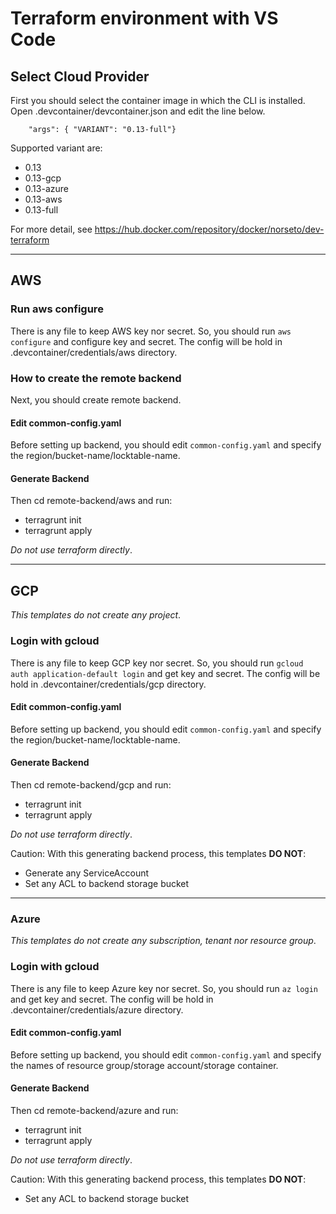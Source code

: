 # Terraform environment with VS Code

## Select Cloud Provider
First you should select the container image in which the CLI is installed.
Open .devcontainer/devcontainer.json and edit the line below.
```
    "args": { "VARIANT": "0.13-full"}
```

Supported variant are:
- 0.13
- 0.13-gcp
- 0.13-azure
- 0.13-aws
- 0.13-full

For more detail, see https://hub.docker.com/repository/docker/norseto/dev-terraform

---
## AWS
### Run aws configure
There is any file to keep AWS key nor secret.
So, you should run `aws configure` and configure key and secret. The config will be hold in .devcontainer/credentials/aws directory.

### How to create the remote backend
Next, you should create remote backend.

#### Edit common-config.yaml
Before setting up backend, you should edit `common-config.yaml` and specify the region/bucket-name/locktable-name.

#### Generate Backend
Then cd remote-backend/aws and run:
- terragrunt init
- terragrunt apply

*Do not use terraform directly*.

---
## GCP
*This templates do not create any project*.

### Login with gcloud
There is any file to keep GCP key nor secret.
So, you should run `gcloud auth application-default login` and get key and secret. The config will be hold in .devcontainer/credentials/gcp directory.

#### Edit common-config.yaml
Before setting up backend, you should edit `common-config.yaml` and specify the region/bucket-name/locktable-name.

#### Generate Backend
Then cd remote-backend/gcp and run:
- terragrunt init
- terragrunt apply

*Do not use terraform directly*.

Caution: With this generating backend process, this templates **DO NOT**:
- Generate any ServiceAccount
- Set any ACL to backend storage bucket


---
### Azure
*This templates do not create any subscription, tenant nor resource group*.

### Login with gcloud
There is any file to keep Azure key nor secret.
So, you should run `az login` and get key and secret. The config will be hold in .devcontainer/credentials/azure directory.

#### Edit common-config.yaml
Before setting up backend, you should edit `common-config.yaml` and specify the names of resource group/storage account/storage container.

#### Generate Backend
Then cd remote-backend/azure and run:
- terragrunt init
- terragrunt apply

*Do not use terraform directly*.

Caution: With this generating backend process, this templates **DO NOT**:
- Set any ACL to backend storage bucket


